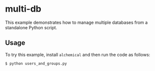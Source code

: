 # multi-db

This example demonstrates how to manage multiple databases from a standalone
Python script.

## Usage

To try this example, install `alchemical` and then run the code as follows:

```bash
$ python users_and_groups.py
```
